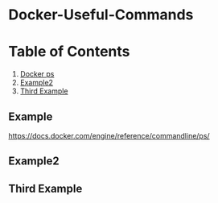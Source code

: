 # Docker-Useful-Commands


# Table of Contents
1. [Docker ps](#example)
2. [Example2](#example2)
3. [Third Example](#third-example)

## Example
https://docs.docker.com/engine/reference/commandline/ps/
## Example2
## Third Example

